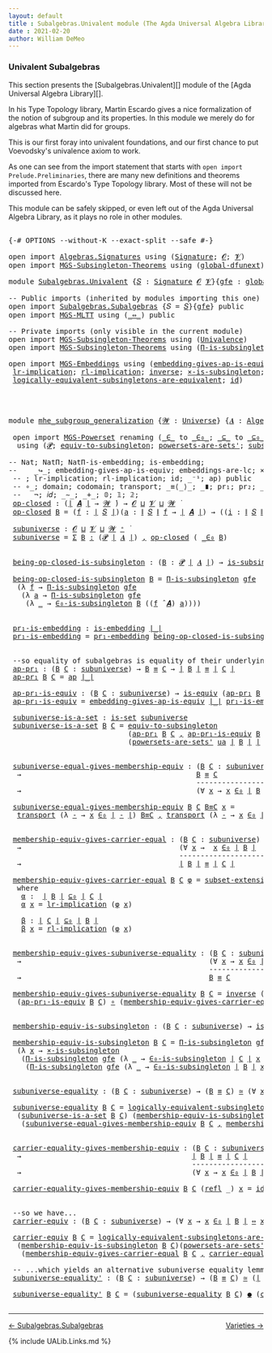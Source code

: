 ```yaml
---
layout: default
title : Subalgebras.Univalent module (The Agda Universal Algebra Library)
date : 2021-02-20
author: William DeMeo
---
```


### <a id="univalent-subalgebras">Univalent Subalgebras</a>

This section presents the [Subalgebras.Univalent][] module of the [Agda Universal Algebra Library][].

In his Type Topology library, Martin Escardo gives a nice formalization of the notion of subgroup and its properties.  In this module we merely do for algebras what Martin did for groups.


This is our first foray into univalent foundations, and our first chance to put Voevodsky's univalence axiom to work.

As one can see from the import statement that starts with `open import Prelude.Preliminaries`, there are many new definitions and theorems imported from Escardo's Type Topology library.  Most of these will not be discussed here.

This module can be safely skipped, or even left out of the Agda Universal Algebra Library, as it plays no role in other modules.


<pre class="Agda">

<a id="988" class="Symbol">{-#</a> <a id="992" class="Keyword">OPTIONS</a> <a id="1000" class="Pragma">--without-K</a> <a id="1012" class="Pragma">--exact-split</a> <a id="1026" class="Pragma">--safe</a> <a id="1033" class="Symbol">#-}</a>

<a id="1038" class="Keyword">open</a> <a id="1043" class="Keyword">import</a> <a id="1050" href="Algebras.Signatures.html" class="Module">Algebras.Signatures</a> <a id="1070" class="Keyword">using</a> <a id="1076" class="Symbol">(</a><a id="1077" href="Algebras.Signatures.html#1299" class="Function">Signature</a><a id="1086" class="Symbol">;</a> <a id="1088" href="Prelude.Preliminaries.html#5600" class="Generalizable">𝓞</a><a id="1089" class="Symbol">;</a> <a id="1091" href="Universes.html#262" class="Generalizable">𝓥</a><a id="1092" class="Symbol">)</a>
<a id="1094" class="Keyword">open</a> <a id="1099" class="Keyword">import</a> <a id="1106" href="MGS-Subsingleton-Theorems.html" class="Module">MGS-Subsingleton-Theorems</a> <a id="1132" class="Keyword">using</a> <a id="1138" class="Symbol">(</a><a id="1139" href="MGS-Subsingleton-Theorems.html#3468" class="Function">global-dfunext</a><a id="1153" class="Symbol">)</a>

<a id="1156" class="Keyword">module</a> <a id="1163" href="Subalgebras.Univalent.html" class="Module">Subalgebras.Univalent</a> <a id="1185" class="Symbol">{</a><a id="1186" href="Subalgebras.Univalent.html#1186" class="Bound">𝑆</a> <a id="1188" class="Symbol">:</a> <a id="1190" href="Algebras.Signatures.html#1299" class="Function">Signature</a> <a id="1200" href="Prelude.Preliminaries.html#5600" class="Generalizable">𝓞</a> <a id="1202" href="Universes.html#262" class="Generalizable">𝓥</a><a id="1203" class="Symbol">}{</a><a id="1205" href="Subalgebras.Univalent.html#1205" class="Bound">gfe</a> <a id="1209" class="Symbol">:</a> <a id="1211" href="MGS-Subsingleton-Theorems.html#3468" class="Function">global-dfunext</a><a id="1225" class="Symbol">}</a> <a id="1227" class="Keyword">where</a>

<a id="1234" class="Comment">-- Public imports (inherited by modules importing this one)</a>
<a id="1294" class="Keyword">open</a> <a id="1299" class="Keyword">import</a> <a id="1306" href="Subalgebras.Subalgebras.html" class="Module">Subalgebras.Subalgebras</a> <a id="1330" class="Symbol">{</a><a id="1331" class="Argument">𝑆</a> <a id="1333" class="Symbol">=</a> <a id="1335" href="Subalgebras.Univalent.html#1186" class="Bound">𝑆</a><a id="1336" class="Symbol">}{</a><a id="1338" href="Subalgebras.Univalent.html#1205" class="Bound">gfe</a><a id="1341" class="Symbol">}</a> <a id="1343" class="Keyword">public</a>
<a id="1350" class="Keyword">open</a> <a id="1355" class="Keyword">import</a> <a id="1362" href="MGS-MLTT.html" class="Module">MGS-MLTT</a> <a id="1371" class="Keyword">using</a> <a id="1377" class="Symbol">(</a><a id="1378" href="MGS-MLTT.html#7080" class="Function Operator">_⇔_</a><a id="1381" class="Symbol">)</a> <a id="1383" class="Keyword">public</a>

<a id="1391" class="Comment">-- Private imports (only visible in the current module)</a>
<a id="1447" class="Keyword">open</a> <a id="1452" class="Keyword">import</a> <a id="1459" href="MGS-Subsingleton-Theorems.html" class="Module">MGS-Subsingleton-Theorems</a> <a id="1485" class="Keyword">using</a> <a id="1491" class="Symbol">(</a><a id="1492" href="MGS-Subsingleton-Theorems.html#2964" class="Function">Univalence</a><a id="1502" class="Symbol">)</a>
<a id="1504" class="Keyword">open</a> <a id="1509" class="Keyword">import</a> <a id="1516" href="MGS-Subsingleton-Theorems.html" class="Module">MGS-Subsingleton-Theorems</a> <a id="1542" class="Keyword">using</a> <a id="1548" class="Symbol">(</a><a id="1549" href="MGS-Subsingleton-Theorems.html#393" class="Function">Π-is-subsingleton</a><a id="1566" class="Symbol">)</a>

<a id="1569" class="Keyword">open</a> <a id="1574" class="Keyword">import</a> <a id="1581" href="MGS-Embeddings.html" class="Module">MGS-Embeddings</a> <a id="1596" class="Keyword">using</a> <a id="1602" class="Symbol">(</a><a id="1603" href="MGS-Embeddings.html#3808" class="Function">embedding-gives-ap-is-equiv</a><a id="1630" class="Symbol">;</a> <a id="1632" href="MGS-Embeddings.html#1089" class="Function">pr₁-embedding</a><a id="1645" class="Symbol">;</a> 
 <a id="1649" href="MGS-MLTT.html#7133" class="Function">lr-implication</a><a id="1663" class="Symbol">;</a> <a id="1665" href="MGS-MLTT.html#7214" class="Function">rl-implication</a><a id="1679" class="Symbol">;</a> <a id="1681" href="MGS-Equivalences.html#979" class="Function">inverse</a><a id="1688" class="Symbol">;</a> <a id="1690" href="MGS-Solved-Exercises.html#6381" class="Function">×-is-subsingleton</a><a id="1707" class="Symbol">;</a> <a id="1709" href="MGS-Equivalences.html#5035" class="Function Operator">_≃_</a><a id="1712" class="Symbol">;</a> <a id="1714" href="MGS-Equivalences.html#6164" class="Function Operator">_●_</a><a id="1717" class="Symbol">;</a>
 <a id="1720" href="MGS-Solved-Exercises.html#5136" class="Function">logically-equivalent-subsingletons-are-equivalent</a><a id="1769" class="Symbol">;</a> <a id="1771" href="MGS-MLTT.html#3744" class="Function">id</a><a id="1773" class="Symbol">)</a>




<a id="1779" class="Keyword">module</a> <a id="mhe_subgroup_generalization"></a><a id="1786" href="Subalgebras.Univalent.html#1786" class="Module Operator">mhe_subgroup_generalization</a> <a id="1814" class="Symbol">{</a><a id="1815" href="Subalgebras.Univalent.html#1815" class="Bound">𝓦</a> <a id="1817" class="Symbol">:</a> <a id="1819" href="Universes.html#205" class="Function">Universe</a><a id="1827" class="Symbol">}</a> <a id="1829" class="Symbol">{</a><a id="1830" href="Subalgebras.Univalent.html#1830" class="Bound">𝑨</a> <a id="1832" class="Symbol">:</a> <a id="1834" href="Algebras.Algebras.html#694" class="Function">Algebra</a> <a id="1842" href="Subalgebras.Univalent.html#1815" class="Bound">𝓦</a> <a id="1844" href="Subalgebras.Univalent.html#1186" class="Bound">𝑆</a><a id="1845" class="Symbol">}</a> <a id="1847" class="Symbol">(</a><a id="1848" href="Subalgebras.Univalent.html#1848" class="Bound">ua</a> <a id="1851" class="Symbol">:</a> <a id="1853" href="MGS-Subsingleton-Theorems.html#2964" class="Function">Univalence</a><a id="1863" class="Symbol">)</a> <a id="1865" class="Keyword">where</a>

 <a id="1873" class="Keyword">open</a> <a id="1878" class="Keyword">import</a> <a id="1885" href="MGS-Powerset.html" class="Module">MGS-Powerset</a> <a id="1898" class="Keyword">renaming</a> <a id="1907" class="Symbol">(</a><a id="1908" href="MGS-Powerset.html#4924" class="Function Operator">_∈_</a> <a id="1912" class="Symbol">to</a> <a id="_∈_"></a><a id="1915" href="Subalgebras.Univalent.html#1915" class="Function Operator">_∈₀_</a><a id="1919" class="Symbol">;</a> <a id="1921" href="MGS-Powerset.html#4976" class="Function Operator">_⊆_</a> <a id="1925" class="Symbol">to</a> <a id="_⊆_"></a><a id="1928" href="Subalgebras.Univalent.html#1928" class="Function Operator">_⊆₀_</a><a id="1932" class="Symbol">;</a> <a id="1934" href="MGS-Powerset.html#5040" class="Function">∈-is-subsingleton</a> <a id="1952" class="Symbol">to</a> <a id="∈-is-subsingleton"></a><a id="1955" href="Subalgebras.Univalent.html#1955" class="Function">∈₀-is-subsingleton</a><a id="1973" class="Symbol">)</a>
  <a id="1977" class="Keyword">using</a> <a id="1983" class="Symbol">(</a><a id="1984" href="MGS-Powerset.html#4551" class="Function">𝓟</a><a id="1985" class="Symbol">;</a> <a id="1987" href="MGS-Solved-Exercises.html#1652" class="Function">equiv-to-subsingleton</a><a id="2008" class="Symbol">;</a> <a id="2010" href="MGS-Powerset.html#4586" class="Function">powersets-are-sets&#39;</a><a id="2029" class="Symbol">;</a> <a id="2031" href="MGS-Powerset.html#6079" class="Function">subset-extensionality&#39;</a><a id="2053" class="Symbol">;</a> <a id="2055" href="MGS-Powerset.html#382" class="Function">propext</a><a id="2062" class="Symbol">;</a> <a id="2064" href="MGS-Powerset.html#2957" class="Function Operator">_holds</a><a id="2070" class="Symbol">;</a> <a id="2072" href="MGS-Powerset.html#2893" class="Function">Ω</a><a id="2073" class="Symbol">)</a>

<a id="2076" class="Comment">-- Nat; NatΠ; NatΠ-is-embedding; is-embedding; </a>
<a id="2124" class="Comment">--    _↪_; embedding-gives-ap-is-equiv; embeddings-are-lc; ×-is-subsingleton; id-is-embedding) public</a>
 <a id="2227" class="Comment">-- ; lr-implication; rl-implication; id; _⁻¹; ap) public</a>
 <a id="2285" class="Comment">-- ∘_; domain; codomain; transport; _≡⟨_⟩_; _∎; pr₁; pr₂; _×_; -Σ; Π;</a>
 <a id="2356" class="Comment">--   ¬; 𝑖𝑑; _∼_; _+_; 𝟘; 𝟙; 𝟚; </a>
 <a id="mhe_subgroup_generalization.op-closed"></a><a id="2389" href="Subalgebras.Univalent.html#2389" class="Function">op-closed</a> <a id="2399" class="Symbol">:</a> <a id="2401" class="Symbol">(</a><a id="2402" href="Prelude.Preliminaries.html#13569" class="Function Operator">∣</a> <a id="2404" href="Subalgebras.Univalent.html#1830" class="Bound">𝑨</a> <a id="2406" href="Prelude.Preliminaries.html#13569" class="Function Operator">∣</a> <a id="2408" class="Symbol">→</a> <a id="2410" href="Subalgebras.Univalent.html#1815" class="Bound">𝓦</a> <a id="2412" href="Universes.html#403" class="Function Operator">̇</a><a id="2413" class="Symbol">)</a> <a id="2415" class="Symbol">→</a> <a id="2417" href="Subalgebras.Univalent.html#1200" class="Bound">𝓞</a> <a id="2419" href="Agda.Primitive.html#636" class="Function Operator">⊔</a> <a id="2421" href="Subalgebras.Univalent.html#1202" class="Bound">𝓥</a> <a id="2423" href="Agda.Primitive.html#636" class="Function Operator">⊔</a> <a id="2425" href="Subalgebras.Univalent.html#1815" class="Bound">𝓦</a> <a id="2427" href="Universes.html#403" class="Function Operator">̇</a>
 <a id="2430" href="Subalgebras.Univalent.html#2389" class="Function">op-closed</a> <a id="2440" href="Subalgebras.Univalent.html#2440" class="Bound">B</a> <a id="2442" class="Symbol">=</a> <a id="2444" class="Symbol">(</a><a id="2445" href="Subalgebras.Univalent.html#2445" class="Bound">f</a> <a id="2447" class="Symbol">:</a> <a id="2449" href="Prelude.Preliminaries.html#13569" class="Function Operator">∣</a> <a id="2451" href="Subalgebras.Univalent.html#1186" class="Bound">𝑆</a> <a id="2453" href="Prelude.Preliminaries.html#13569" class="Function Operator">∣</a><a id="2454" class="Symbol">)(</a><a id="2456" href="Subalgebras.Univalent.html#2456" class="Bound">a</a> <a id="2458" class="Symbol">:</a> <a id="2460" href="Prelude.Preliminaries.html#13647" class="Function Operator">∥</a> <a id="2462" href="Subalgebras.Univalent.html#1186" class="Bound">𝑆</a> <a id="2464" href="Prelude.Preliminaries.html#13647" class="Function Operator">∥</a> <a id="2466" href="Subalgebras.Univalent.html#2445" class="Bound">f</a> <a id="2468" class="Symbol">→</a> <a id="2470" href="Prelude.Preliminaries.html#13569" class="Function Operator">∣</a> <a id="2472" href="Subalgebras.Univalent.html#1830" class="Bound">𝑨</a> <a id="2474" href="Prelude.Preliminaries.html#13569" class="Function Operator">∣</a><a id="2475" class="Symbol">)</a> <a id="2477" class="Symbol">→</a> <a id="2479" class="Symbol">((</a><a id="2481" href="Subalgebras.Univalent.html#2481" class="Bound">i</a> <a id="2483" class="Symbol">:</a> <a id="2485" href="Prelude.Preliminaries.html#13647" class="Function Operator">∥</a> <a id="2487" href="Subalgebras.Univalent.html#1186" class="Bound">𝑆</a> <a id="2489" href="Prelude.Preliminaries.html#13647" class="Function Operator">∥</a> <a id="2491" href="Subalgebras.Univalent.html#2445" class="Bound">f</a><a id="2492" class="Symbol">)</a> <a id="2494" class="Symbol">→</a> <a id="2496" href="Subalgebras.Univalent.html#2440" class="Bound">B</a> <a id="2498" class="Symbol">(</a><a id="2499" href="Subalgebras.Univalent.html#2456" class="Bound">a</a> <a id="2501" href="Subalgebras.Univalent.html#2481" class="Bound">i</a><a id="2502" class="Symbol">))</a> <a id="2505" class="Symbol">→</a> <a id="2507" href="Subalgebras.Univalent.html#2440" class="Bound">B</a> <a id="2509" class="Symbol">((</a><a id="2511" href="Subalgebras.Univalent.html#2445" class="Bound">f</a> <a id="2513" href="Algebras.Algebras.html#2997" class="Function Operator">̂</a> <a id="2515" href="Subalgebras.Univalent.html#1830" class="Bound">𝑨</a><a id="2516" class="Symbol">)</a> <a id="2518" href="Subalgebras.Univalent.html#2456" class="Bound">a</a><a id="2519" class="Symbol">)</a>

 <a id="mhe_subgroup_generalization.subuniverse"></a><a id="2523" href="Subalgebras.Univalent.html#2523" class="Function">subuniverse</a> <a id="2535" class="Symbol">:</a> <a id="2537" href="Subalgebras.Univalent.html#1200" class="Bound">𝓞</a> <a id="2539" href="Agda.Primitive.html#636" class="Function Operator">⊔</a> <a id="2541" href="Subalgebras.Univalent.html#1202" class="Bound">𝓥</a> <a id="2543" href="Agda.Primitive.html#636" class="Function Operator">⊔</a> <a id="2545" href="Subalgebras.Univalent.html#1815" class="Bound">𝓦</a> <a id="2547" href="Universes.html#181" class="Function Operator">⁺</a> <a id="2549" href="Universes.html#403" class="Function Operator">̇</a>
 <a id="2552" href="Subalgebras.Univalent.html#2523" class="Function">subuniverse</a> <a id="2564" class="Symbol">=</a> <a id="2566" href="MGS-MLTT.html#3074" class="Function">Σ</a> <a id="2568" href="Subalgebras.Univalent.html#2568" class="Bound">B</a> <a id="2570" href="MGS-MLTT.html#3074" class="Function">꞉</a> <a id="2572" class="Symbol">(</a><a id="2573" href="MGS-Powerset.html#4551" class="Function">𝓟</a> <a id="2575" href="Prelude.Preliminaries.html#13569" class="Function Operator">∣</a> <a id="2577" href="Subalgebras.Univalent.html#1830" class="Bound">𝑨</a> <a id="2579" href="Prelude.Preliminaries.html#13569" class="Function Operator">∣</a><a id="2580" class="Symbol">)</a> <a id="2582" href="MGS-MLTT.html#3074" class="Function">,</a> <a id="2584" href="Subalgebras.Univalent.html#2389" class="Function">op-closed</a> <a id="2594" class="Symbol">(</a> <a id="2596" href="Subalgebras.Univalent.html#1915" class="Function Operator">_∈₀</a> <a id="2600" href="Subalgebras.Univalent.html#2568" class="Bound">B</a><a id="2601" class="Symbol">)</a>


 <a id="mhe_subgroup_generalization.being-op-closed-is-subsingleton"></a><a id="2606" href="Subalgebras.Univalent.html#2606" class="Function">being-op-closed-is-subsingleton</a> <a id="2638" class="Symbol">:</a> <a id="2640" class="Symbol">(</a><a id="2641" href="Subalgebras.Univalent.html#2641" class="Bound">B</a> <a id="2643" class="Symbol">:</a> <a id="2645" href="MGS-Powerset.html#4551" class="Function">𝓟</a> <a id="2647" href="Prelude.Preliminaries.html#13569" class="Function Operator">∣</a> <a id="2649" href="Subalgebras.Univalent.html#1830" class="Bound">𝑨</a> <a id="2651" href="Prelude.Preliminaries.html#13569" class="Function Operator">∣</a><a id="2652" class="Symbol">)</a> <a id="2654" class="Symbol">→</a> <a id="2656" href="MGS-Basic-UF.html#743" class="Function">is-subsingleton</a> <a id="2672" class="Symbol">(</a><a id="2673" href="Subalgebras.Univalent.html#2389" class="Function">op-closed</a> <a id="2683" class="Symbol">(</a> <a id="2685" href="Subalgebras.Univalent.html#1915" class="Function Operator">_∈₀</a> <a id="2689" href="Subalgebras.Univalent.html#2641" class="Bound">B</a> <a id="2691" class="Symbol">))</a>

 <a id="2696" href="Subalgebras.Univalent.html#2606" class="Function">being-op-closed-is-subsingleton</a> <a id="2728" href="Subalgebras.Univalent.html#2728" class="Bound">B</a> <a id="2730" class="Symbol">=</a> <a id="2732" href="MGS-Subsingleton-Theorems.html#393" class="Function">Π-is-subsingleton</a> <a id="2750" href="Subalgebras.Univalent.html#1205" class="Bound">gfe</a>
  <a id="2756" class="Symbol">(λ</a> <a id="2759" href="Subalgebras.Univalent.html#2759" class="Bound">f</a> <a id="2761" class="Symbol">→</a> <a id="2763" href="MGS-Subsingleton-Theorems.html#393" class="Function">Π-is-subsingleton</a> <a id="2781" href="Subalgebras.Univalent.html#1205" class="Bound">gfe</a>
   <a id="2788" class="Symbol">(λ</a> <a id="2791" href="Subalgebras.Univalent.html#2791" class="Bound">a</a> <a id="2793" class="Symbol">→</a> <a id="2795" href="MGS-Subsingleton-Theorems.html#393" class="Function">Π-is-subsingleton</a> <a id="2813" href="Subalgebras.Univalent.html#1205" class="Bound">gfe</a>
    <a id="2821" class="Symbol">(λ</a> <a id="2824" href="Subalgebras.Univalent.html#2824" class="Bound">_</a> <a id="2826" class="Symbol">→</a> <a id="2828" href="Subalgebras.Univalent.html#1955" class="Function">∈₀-is-subsingleton</a> <a id="2847" href="Subalgebras.Univalent.html#2728" class="Bound">B</a> <a id="2849" class="Symbol">((</a><a id="2851" href="Subalgebras.Univalent.html#2759" class="Bound">f</a> <a id="2853" href="Algebras.Algebras.html#2997" class="Function Operator">̂</a> <a id="2855" href="Subalgebras.Univalent.html#1830" class="Bound">𝑨</a><a id="2856" class="Symbol">)</a> <a id="2858" href="Subalgebras.Univalent.html#2791" class="Bound">a</a><a id="2859" class="Symbol">))))</a>


 <a id="mhe_subgroup_generalization.pr₁-is-embedding"></a><a id="2867" href="Subalgebras.Univalent.html#2867" class="Function">pr₁-is-embedding</a> <a id="2884" class="Symbol">:</a> <a id="2886" href="MGS-Embeddings.html#384" class="Function">is-embedding</a> <a id="2899" href="Prelude.Preliminaries.html#13569" class="Function Operator">∣_∣</a>
 <a id="2904" href="Subalgebras.Univalent.html#2867" class="Function">pr₁-is-embedding</a> <a id="2921" class="Symbol">=</a> <a id="2923" href="MGS-Embeddings.html#1089" class="Function">pr₁-embedding</a> <a id="2937" href="Subalgebras.Univalent.html#2606" class="Function">being-op-closed-is-subsingleton</a>


 <a id="2972" class="Comment">--so equality of subalgebras is equality of their underlying subsets in the powerset:</a>
 <a id="mhe_subgroup_generalization.ap-pr₁"></a><a id="3059" href="Subalgebras.Univalent.html#3059" class="Function">ap-pr₁</a> <a id="3066" class="Symbol">:</a> <a id="3068" class="Symbol">(</a><a id="3069" href="Subalgebras.Univalent.html#3069" class="Bound">B</a> <a id="3071" href="Subalgebras.Univalent.html#3071" class="Bound">C</a> <a id="3073" class="Symbol">:</a> <a id="3075" href="Subalgebras.Univalent.html#2523" class="Function">subuniverse</a><a id="3086" class="Symbol">)</a> <a id="3088" class="Symbol">→</a> <a id="3090" href="Subalgebras.Univalent.html#3069" class="Bound">B</a> <a id="3092" href="Prelude.Equality.html#1610" class="Datatype Operator">≡</a> <a id="3094" href="Subalgebras.Univalent.html#3071" class="Bound">C</a> <a id="3096" class="Symbol">→</a> <a id="3098" href="Prelude.Preliminaries.html#13569" class="Function Operator">∣</a> <a id="3100" href="Subalgebras.Univalent.html#3069" class="Bound">B</a> <a id="3102" href="Prelude.Preliminaries.html#13569" class="Function Operator">∣</a> <a id="3104" href="Prelude.Equality.html#1610" class="Datatype Operator">≡</a> <a id="3106" href="Prelude.Preliminaries.html#13569" class="Function Operator">∣</a> <a id="3108" href="Subalgebras.Univalent.html#3071" class="Bound">C</a> <a id="3110" href="Prelude.Preliminaries.html#13569" class="Function Operator">∣</a>
 <a id="3113" href="Subalgebras.Univalent.html#3059" class="Function">ap-pr₁</a> <a id="3120" href="Subalgebras.Univalent.html#3120" class="Bound">B</a> <a id="3122" href="Subalgebras.Univalent.html#3122" class="Bound">C</a> <a id="3124" class="Symbol">=</a> <a id="3126" href="MGS-MLTT.html#6613" class="Function">ap</a> <a id="3129" href="Prelude.Preliminaries.html#13569" class="Function Operator">∣_∣</a>

 <a id="mhe_subgroup_generalization.ap-pr₁-is-equiv"></a><a id="3135" href="Subalgebras.Univalent.html#3135" class="Function">ap-pr₁-is-equiv</a> <a id="3151" class="Symbol">:</a> <a id="3153" class="Symbol">(</a><a id="3154" href="Subalgebras.Univalent.html#3154" class="Bound">B</a> <a id="3156" href="Subalgebras.Univalent.html#3156" class="Bound">C</a> <a id="3158" class="Symbol">:</a> <a id="3160" href="Subalgebras.Univalent.html#2523" class="Function">subuniverse</a><a id="3171" class="Symbol">)</a> <a id="3173" class="Symbol">→</a> <a id="3175" href="MGS-Equivalences.html#868" class="Function">is-equiv</a> <a id="3184" class="Symbol">(</a><a id="3185" href="Subalgebras.Univalent.html#3059" class="Function">ap-pr₁</a> <a id="3192" href="Subalgebras.Univalent.html#3154" class="Bound">B</a> <a id="3194" href="Subalgebras.Univalent.html#3156" class="Bound">C</a><a id="3195" class="Symbol">)</a>
 <a id="3198" href="Subalgebras.Univalent.html#3135" class="Function">ap-pr₁-is-equiv</a> <a id="3214" class="Symbol">=</a> <a id="3216" href="MGS-Embeddings.html#3808" class="Function">embedding-gives-ap-is-equiv</a> <a id="3244" href="Prelude.Preliminaries.html#13569" class="Function Operator">∣_∣</a> <a id="3248" href="Subalgebras.Univalent.html#2867" class="Function">pr₁-is-embedding</a>

 <a id="mhe_subgroup_generalization.subuniverse-is-a-set"></a><a id="3267" href="Subalgebras.Univalent.html#3267" class="Function">subuniverse-is-a-set</a> <a id="3288" class="Symbol">:</a> <a id="3290" href="MGS-Basic-UF.html#1929" class="Function">is-set</a> <a id="3297" href="Subalgebras.Univalent.html#2523" class="Function">subuniverse</a>
 <a id="3310" href="Subalgebras.Univalent.html#3267" class="Function">subuniverse-is-a-set</a> <a id="3331" href="Subalgebras.Univalent.html#3331" class="Bound">B</a> <a id="3333" href="Subalgebras.Univalent.html#3333" class="Bound">C</a> <a id="3335" class="Symbol">=</a> <a id="3337" href="MGS-Solved-Exercises.html#1652" class="Function">equiv-to-subsingleton</a>
                            <a id="3387" class="Symbol">(</a><a id="3388" href="Subalgebras.Univalent.html#3059" class="Function">ap-pr₁</a> <a id="3395" href="Subalgebras.Univalent.html#3331" class="Bound">B</a> <a id="3397" href="Subalgebras.Univalent.html#3333" class="Bound">C</a> <a id="3399" href="MGS-MLTT.html#2929" class="InductiveConstructor Operator">,</a> <a id="3401" href="Subalgebras.Univalent.html#3135" class="Function">ap-pr₁-is-equiv</a> <a id="3417" href="Subalgebras.Univalent.html#3331" class="Bound">B</a> <a id="3419" href="Subalgebras.Univalent.html#3333" class="Bound">C</a><a id="3420" class="Symbol">)</a>
                            <a id="3450" class="Symbol">(</a><a id="3451" href="MGS-Powerset.html#4586" class="Function">powersets-are-sets&#39;</a> <a id="3471" href="Subalgebras.Univalent.html#1848" class="Bound">ua</a> <a id="3474" href="Prelude.Preliminaries.html#13569" class="Function Operator">∣</a> <a id="3476" href="Subalgebras.Univalent.html#3331" class="Bound">B</a> <a id="3478" href="Prelude.Preliminaries.html#13569" class="Function Operator">∣</a> <a id="3480" href="Prelude.Preliminaries.html#13569" class="Function Operator">∣</a> <a id="3482" href="Subalgebras.Univalent.html#3333" class="Bound">C</a> <a id="3484" href="Prelude.Preliminaries.html#13569" class="Function Operator">∣</a><a id="3485" class="Symbol">)</a>


 <a id="mhe_subgroup_generalization.subuniverse-equal-gives-membership-equiv"></a><a id="3490" href="Subalgebras.Univalent.html#3490" class="Function">subuniverse-equal-gives-membership-equiv</a> <a id="3531" class="Symbol">:</a> <a id="3533" class="Symbol">(</a><a id="3534" href="Subalgebras.Univalent.html#3534" class="Bound">B</a> <a id="3536" href="Subalgebras.Univalent.html#3536" class="Bound">C</a> <a id="3538" class="Symbol">:</a> <a id="3540" href="Subalgebras.Univalent.html#2523" class="Function">subuniverse</a><a id="3551" class="Symbol">)</a>
  <a id="3555" class="Symbol">→</a>                                         <a id="3597" href="Subalgebras.Univalent.html#3534" class="Bound">B</a> <a id="3599" href="Prelude.Equality.html#1610" class="Datatype Operator">≡</a> <a id="3601" href="Subalgebras.Univalent.html#3536" class="Bound">C</a>
                                            <a id="3647" class="Comment">---------------------</a>
  <a id="3671" class="Symbol">→</a>                                         <a id="3713" class="Symbol">(∀</a> <a id="3716" href="Subalgebras.Univalent.html#3716" class="Bound">x</a> <a id="3718" class="Symbol">→</a> <a id="3720" href="Subalgebras.Univalent.html#3716" class="Bound">x</a> <a id="3722" href="Subalgebras.Univalent.html#1915" class="Function Operator">∈₀</a> <a id="3725" href="Prelude.Preliminaries.html#13569" class="Function Operator">∣</a> <a id="3727" href="Subalgebras.Univalent.html#3534" class="Bound">B</a> <a id="3729" href="Prelude.Preliminaries.html#13569" class="Function Operator">∣</a> <a id="3731" href="MGS-MLTT.html#7080" class="Function Operator">⇔</a> <a id="3733" href="Subalgebras.Univalent.html#3716" class="Bound">x</a> <a id="3735" href="Subalgebras.Univalent.html#1915" class="Function Operator">∈₀</a> <a id="3738" href="Prelude.Preliminaries.html#13569" class="Function Operator">∣</a> <a id="3740" href="Subalgebras.Univalent.html#3536" class="Bound">C</a> <a id="3742" href="Prelude.Preliminaries.html#13569" class="Function Operator">∣</a><a id="3743" class="Symbol">)</a>

 <a id="3747" href="Subalgebras.Univalent.html#3490" class="Function">subuniverse-equal-gives-membership-equiv</a> <a id="3788" href="Subalgebras.Univalent.html#3788" class="Bound">B</a> <a id="3790" href="Subalgebras.Univalent.html#3790" class="Bound">C</a> <a id="3792" href="Subalgebras.Univalent.html#3792" class="Bound">B≡C</a> <a id="3796" href="Subalgebras.Univalent.html#3796" class="Bound">x</a> <a id="3798" class="Symbol">=</a>
  <a id="3802" href="MGS-MLTT.html#4946" class="Function">transport</a> <a id="3812" class="Symbol">(λ</a> <a id="3815" href="Subalgebras.Univalent.html#3815" class="Bound">-</a> <a id="3817" class="Symbol">→</a> <a id="3819" href="Subalgebras.Univalent.html#3796" class="Bound">x</a> <a id="3821" href="Subalgebras.Univalent.html#1915" class="Function Operator">∈₀</a> <a id="3824" href="Prelude.Preliminaries.html#13569" class="Function Operator">∣</a> <a id="3826" href="Subalgebras.Univalent.html#3815" class="Bound">-</a> <a id="3828" href="Prelude.Preliminaries.html#13569" class="Function Operator">∣</a><a id="3829" class="Symbol">)</a> <a id="3831" href="Subalgebras.Univalent.html#3792" class="Bound">B≡C</a> <a id="3835" href="MGS-MLTT.html#2929" class="InductiveConstructor Operator">,</a> <a id="3837" href="MGS-MLTT.html#4946" class="Function">transport</a> <a id="3847" class="Symbol">(λ</a> <a id="3850" href="Subalgebras.Univalent.html#3850" class="Bound">-</a> <a id="3852" class="Symbol">→</a> <a id="3854" href="Subalgebras.Univalent.html#3796" class="Bound">x</a> <a id="3856" href="Subalgebras.Univalent.html#1915" class="Function Operator">∈₀</a> <a id="3859" href="Prelude.Preliminaries.html#13569" class="Function Operator">∣</a> <a id="3861" href="Subalgebras.Univalent.html#3850" class="Bound">-</a> <a id="3863" href="Prelude.Preliminaries.html#13569" class="Function Operator">∣</a> <a id="3865" class="Symbol">)</a> <a id="3867" class="Symbol">(</a> <a id="3869" href="Subalgebras.Univalent.html#3792" class="Bound">B≡C</a> <a id="3873" href="MGS-MLTT.html#6125" class="Function Operator">⁻¹</a> <a id="3876" class="Symbol">)</a>


 <a id="mhe_subgroup_generalization.membership-equiv-gives-carrier-equal"></a><a id="3881" href="Subalgebras.Univalent.html#3881" class="Function">membership-equiv-gives-carrier-equal</a> <a id="3918" class="Symbol">:</a> <a id="3920" class="Symbol">(</a><a id="3921" href="Subalgebras.Univalent.html#3921" class="Bound">B</a> <a id="3923" href="Subalgebras.Univalent.html#3923" class="Bound">C</a> <a id="3925" class="Symbol">:</a> <a id="3927" href="Subalgebras.Univalent.html#2523" class="Function">subuniverse</a><a id="3938" class="Symbol">)</a>
  <a id="3942" class="Symbol">→</a>                                     <a id="3980" class="Symbol">(∀</a> <a id="3983" href="Subalgebras.Univalent.html#3983" class="Bound">x</a> <a id="3985" class="Symbol">→</a>  <a id="3988" href="Subalgebras.Univalent.html#3983" class="Bound">x</a> <a id="3990" href="Subalgebras.Univalent.html#1915" class="Function Operator">∈₀</a> <a id="3993" href="Prelude.Preliminaries.html#13569" class="Function Operator">∣</a> <a id="3995" href="Subalgebras.Univalent.html#3921" class="Bound">B</a> <a id="3997" href="Prelude.Preliminaries.html#13569" class="Function Operator">∣</a>  <a id="4000" href="MGS-MLTT.html#7080" class="Function Operator">⇔</a>  <a id="4003" href="Subalgebras.Univalent.html#3983" class="Bound">x</a> <a id="4005" href="Subalgebras.Univalent.html#1915" class="Function Operator">∈₀</a> <a id="4008" href="Prelude.Preliminaries.html#13569" class="Function Operator">∣</a> <a id="4010" href="Subalgebras.Univalent.html#3923" class="Bound">C</a> <a id="4012" href="Prelude.Preliminaries.html#13569" class="Function Operator">∣</a><a id="4013" class="Symbol">)</a>
                                        <a id="4055" class="Comment">--------------------------------</a>
  <a id="4090" class="Symbol">→</a>                                     <a id="4128" href="Prelude.Preliminaries.html#13569" class="Function Operator">∣</a> <a id="4130" href="Subalgebras.Univalent.html#3921" class="Bound">B</a> <a id="4132" href="Prelude.Preliminaries.html#13569" class="Function Operator">∣</a> <a id="4134" href="Prelude.Equality.html#1610" class="Datatype Operator">≡</a> <a id="4136" href="Prelude.Preliminaries.html#13569" class="Function Operator">∣</a> <a id="4138" href="Subalgebras.Univalent.html#3923" class="Bound">C</a> <a id="4140" href="Prelude.Preliminaries.html#13569" class="Function Operator">∣</a>

 <a id="4144" href="Subalgebras.Univalent.html#3881" class="Function">membership-equiv-gives-carrier-equal</a> <a id="4181" href="Subalgebras.Univalent.html#4181" class="Bound">B</a> <a id="4183" href="Subalgebras.Univalent.html#4183" class="Bound">C</a> <a id="4185" href="Subalgebras.Univalent.html#4185" class="Bound">φ</a> <a id="4187" class="Symbol">=</a> <a id="4189" href="MGS-Powerset.html#6079" class="Function">subset-extensionality&#39;</a> <a id="4212" href="Subalgebras.Univalent.html#1848" class="Bound">ua</a> <a id="4215" href="Subalgebras.Univalent.html#4230" class="Function">α</a> <a id="4217" href="Subalgebras.Univalent.html#4284" class="Function">β</a>
  <a id="4221" class="Keyword">where</a>
   <a id="4230" href="Subalgebras.Univalent.html#4230" class="Function">α</a> <a id="4232" class="Symbol">:</a>  <a id="4235" href="Prelude.Preliminaries.html#13569" class="Function Operator">∣</a> <a id="4237" href="Subalgebras.Univalent.html#4181" class="Bound">B</a> <a id="4239" href="Prelude.Preliminaries.html#13569" class="Function Operator">∣</a> <a id="4241" href="Subalgebras.Univalent.html#1928" class="Function Operator">⊆₀</a> <a id="4244" href="Prelude.Preliminaries.html#13569" class="Function Operator">∣</a> <a id="4246" href="Subalgebras.Univalent.html#4183" class="Bound">C</a> <a id="4248" href="Prelude.Preliminaries.html#13569" class="Function Operator">∣</a>
   <a id="4253" href="Subalgebras.Univalent.html#4230" class="Function">α</a> <a id="4255" href="Subalgebras.Univalent.html#4255" class="Bound">x</a> <a id="4257" class="Symbol">=</a> <a id="4259" href="MGS-MLTT.html#7133" class="Function">lr-implication</a> <a id="4274" class="Symbol">(</a><a id="4275" href="Subalgebras.Univalent.html#4185" class="Bound">φ</a> <a id="4277" href="Subalgebras.Univalent.html#4255" class="Bound">x</a><a id="4278" class="Symbol">)</a>

   <a id="4284" href="Subalgebras.Univalent.html#4284" class="Function">β</a> <a id="4286" class="Symbol">:</a> <a id="4288" href="Prelude.Preliminaries.html#13569" class="Function Operator">∣</a> <a id="4290" href="Subalgebras.Univalent.html#4183" class="Bound">C</a> <a id="4292" href="Prelude.Preliminaries.html#13569" class="Function Operator">∣</a> <a id="4294" href="Subalgebras.Univalent.html#1928" class="Function Operator">⊆₀</a> <a id="4297" href="Prelude.Preliminaries.html#13569" class="Function Operator">∣</a> <a id="4299" href="Subalgebras.Univalent.html#4181" class="Bound">B</a> <a id="4301" href="Prelude.Preliminaries.html#13569" class="Function Operator">∣</a>
   <a id="4306" href="Subalgebras.Univalent.html#4284" class="Function">β</a> <a id="4308" href="Subalgebras.Univalent.html#4308" class="Bound">x</a> <a id="4310" class="Symbol">=</a> <a id="4312" href="MGS-MLTT.html#7214" class="Function">rl-implication</a> <a id="4327" class="Symbol">(</a><a id="4328" href="Subalgebras.Univalent.html#4185" class="Bound">φ</a> <a id="4330" href="Subalgebras.Univalent.html#4308" class="Bound">x</a><a id="4331" class="Symbol">)</a>


 <a id="mhe_subgroup_generalization.membership-equiv-gives-subuniverse-equality"></a><a id="4336" href="Subalgebras.Univalent.html#4336" class="Function">membership-equiv-gives-subuniverse-equality</a> <a id="4380" class="Symbol">:</a> <a id="4382" class="Symbol">(</a><a id="4383" href="Subalgebras.Univalent.html#4383" class="Bound">B</a> <a id="4385" href="Subalgebras.Univalent.html#4385" class="Bound">C</a> <a id="4387" class="Symbol">:</a> <a id="4389" href="Subalgebras.Univalent.html#2523" class="Function">subuniverse</a><a id="4400" class="Symbol">)</a>
  <a id="4404" class="Symbol">→</a>                                            <a id="4449" class="Symbol">(∀</a> <a id="4452" href="Subalgebras.Univalent.html#4452" class="Bound">x</a> <a id="4454" class="Symbol">→</a> <a id="4456" href="Subalgebras.Univalent.html#4452" class="Bound">x</a> <a id="4458" href="Subalgebras.Univalent.html#1915" class="Function Operator">∈₀</a> <a id="4461" href="Prelude.Preliminaries.html#13569" class="Function Operator">∣</a> <a id="4463" href="Subalgebras.Univalent.html#4383" class="Bound">B</a> <a id="4465" href="Prelude.Preliminaries.html#13569" class="Function Operator">∣</a> <a id="4467" href="MGS-MLTT.html#7080" class="Function Operator">⇔</a> <a id="4469" href="Subalgebras.Univalent.html#4452" class="Bound">x</a> <a id="4471" href="Subalgebras.Univalent.html#1915" class="Function Operator">∈₀</a> <a id="4474" href="Prelude.Preliminaries.html#13569" class="Function Operator">∣</a> <a id="4476" href="Subalgebras.Univalent.html#4385" class="Bound">C</a> <a id="4478" href="Prelude.Preliminaries.html#13569" class="Function Operator">∣</a><a id="4479" class="Symbol">)</a>
                                               <a id="4528" class="Comment">-----------------------------</a>
  <a id="4560" class="Symbol">→</a>                                            <a id="4605" href="Subalgebras.Univalent.html#4383" class="Bound">B</a> <a id="4607" href="Prelude.Equality.html#1610" class="Datatype Operator">≡</a> <a id="4609" href="Subalgebras.Univalent.html#4385" class="Bound">C</a>

 <a id="4613" href="Subalgebras.Univalent.html#4336" class="Function">membership-equiv-gives-subuniverse-equality</a> <a id="4657" href="Subalgebras.Univalent.html#4657" class="Bound">B</a> <a id="4659" href="Subalgebras.Univalent.html#4659" class="Bound">C</a> <a id="4661" class="Symbol">=</a> <a id="4663" href="MGS-Equivalences.html#979" class="Function">inverse</a> <a id="4671" class="Symbol">(</a><a id="4672" href="Subalgebras.Univalent.html#3059" class="Function">ap-pr₁</a> <a id="4679" href="Subalgebras.Univalent.html#4657" class="Bound">B</a> <a id="4681" href="Subalgebras.Univalent.html#4659" class="Bound">C</a><a id="4682" class="Symbol">)</a>
  <a id="4686" class="Symbol">(</a><a id="4687" href="Subalgebras.Univalent.html#3135" class="Function">ap-pr₁-is-equiv</a> <a id="4703" href="Subalgebras.Univalent.html#4657" class="Bound">B</a> <a id="4705" href="Subalgebras.Univalent.html#4659" class="Bound">C</a><a id="4706" class="Symbol">)</a> <a id="4708" href="MGS-MLTT.html#3813" class="Function Operator">∘</a> <a id="4710" class="Symbol">(</a><a id="4711" href="Subalgebras.Univalent.html#3881" class="Function">membership-equiv-gives-carrier-equal</a> <a id="4748" href="Subalgebras.Univalent.html#4657" class="Bound">B</a> <a id="4750" href="Subalgebras.Univalent.html#4659" class="Bound">C</a><a id="4751" class="Symbol">)</a>


 <a id="mhe_subgroup_generalization.membership-equiv-is-subsingleton"></a><a id="4756" href="Subalgebras.Univalent.html#4756" class="Function">membership-equiv-is-subsingleton</a> <a id="4789" class="Symbol">:</a> <a id="4791" class="Symbol">(</a><a id="4792" href="Subalgebras.Univalent.html#4792" class="Bound">B</a> <a id="4794" href="Subalgebras.Univalent.html#4794" class="Bound">C</a> <a id="4796" class="Symbol">:</a> <a id="4798" href="Subalgebras.Univalent.html#2523" class="Function">subuniverse</a><a id="4809" class="Symbol">)</a> <a id="4811" class="Symbol">→</a> <a id="4813" href="MGS-Basic-UF.html#743" class="Function">is-subsingleton</a> <a id="4829" class="Symbol">(∀</a> <a id="4832" href="Subalgebras.Univalent.html#4832" class="Bound">x</a> <a id="4834" class="Symbol">→</a> <a id="4836" href="Subalgebras.Univalent.html#4832" class="Bound">x</a> <a id="4838" href="Subalgebras.Univalent.html#1915" class="Function Operator">∈₀</a> <a id="4841" href="Prelude.Preliminaries.html#13569" class="Function Operator">∣</a> <a id="4843" href="Subalgebras.Univalent.html#4792" class="Bound">B</a> <a id="4845" href="Prelude.Preliminaries.html#13569" class="Function Operator">∣</a> <a id="4847" href="MGS-MLTT.html#7080" class="Function Operator">⇔</a> <a id="4849" href="Subalgebras.Univalent.html#4832" class="Bound">x</a> <a id="4851" href="Subalgebras.Univalent.html#1915" class="Function Operator">∈₀</a> <a id="4854" href="Prelude.Preliminaries.html#13569" class="Function Operator">∣</a> <a id="4856" href="Subalgebras.Univalent.html#4794" class="Bound">C</a> <a id="4858" href="Prelude.Preliminaries.html#13569" class="Function Operator">∣</a><a id="4859" class="Symbol">)</a>

 <a id="4863" href="Subalgebras.Univalent.html#4756" class="Function">membership-equiv-is-subsingleton</a> <a id="4896" href="Subalgebras.Univalent.html#4896" class="Bound">B</a> <a id="4898" href="Subalgebras.Univalent.html#4898" class="Bound">C</a> <a id="4900" class="Symbol">=</a> <a id="4902" href="MGS-Subsingleton-Theorems.html#393" class="Function">Π-is-subsingleton</a> <a id="4920" href="Subalgebras.Univalent.html#1205" class="Bound">gfe</a>
  <a id="4926" class="Symbol">(λ</a> <a id="4929" href="Subalgebras.Univalent.html#4929" class="Bound">x</a> <a id="4931" class="Symbol">→</a> <a id="4933" href="MGS-Solved-Exercises.html#6381" class="Function">×-is-subsingleton</a>
   <a id="4954" class="Symbol">(</a><a id="4955" href="MGS-Subsingleton-Theorems.html#393" class="Function">Π-is-subsingleton</a> <a id="4973" href="Subalgebras.Univalent.html#1205" class="Bound">gfe</a> <a id="4977" class="Symbol">(λ</a> <a id="4980" href="Subalgebras.Univalent.html#4980" class="Bound">_</a> <a id="4982" class="Symbol">→</a> <a id="4984" href="Subalgebras.Univalent.html#1955" class="Function">∈₀-is-subsingleton</a> <a id="5003" href="Prelude.Preliminaries.html#13569" class="Function Operator">∣</a> <a id="5005" href="Subalgebras.Univalent.html#4898" class="Bound">C</a> <a id="5007" href="Prelude.Preliminaries.html#13569" class="Function Operator">∣</a> <a id="5009" href="Subalgebras.Univalent.html#4929" class="Bound">x</a> <a id="5011" class="Symbol">))</a>
    <a id="5018" class="Symbol">(</a><a id="5019" href="MGS-Subsingleton-Theorems.html#393" class="Function">Π-is-subsingleton</a> <a id="5037" href="Subalgebras.Univalent.html#1205" class="Bound">gfe</a> <a id="5041" class="Symbol">(λ</a> <a id="5044" href="Subalgebras.Univalent.html#5044" class="Bound">_</a> <a id="5046" class="Symbol">→</a> <a id="5048" href="Subalgebras.Univalent.html#1955" class="Function">∈₀-is-subsingleton</a> <a id="5067" href="Prelude.Preliminaries.html#13569" class="Function Operator">∣</a> <a id="5069" href="Subalgebras.Univalent.html#4896" class="Bound">B</a> <a id="5071" href="Prelude.Preliminaries.html#13569" class="Function Operator">∣</a> <a id="5073" href="Subalgebras.Univalent.html#4929" class="Bound">x</a> <a id="5075" class="Symbol">)))</a>


 <a id="mhe_subgroup_generalization.subuniverse-equality"></a><a id="5082" href="Subalgebras.Univalent.html#5082" class="Function">subuniverse-equality</a> <a id="5103" class="Symbol">:</a> <a id="5105" class="Symbol">(</a><a id="5106" href="Subalgebras.Univalent.html#5106" class="Bound">B</a> <a id="5108" href="Subalgebras.Univalent.html#5108" class="Bound">C</a> <a id="5110" class="Symbol">:</a> <a id="5112" href="Subalgebras.Univalent.html#2523" class="Function">subuniverse</a><a id="5123" class="Symbol">)</a> <a id="5125" class="Symbol">→</a> <a id="5127" class="Symbol">(</a><a id="5128" href="Subalgebras.Univalent.html#5106" class="Bound">B</a> <a id="5130" href="Prelude.Equality.html#1610" class="Datatype Operator">≡</a> <a id="5132" href="Subalgebras.Univalent.html#5108" class="Bound">C</a><a id="5133" class="Symbol">)</a> <a id="5135" href="MGS-Equivalences.html#5035" class="Function Operator">≃</a> <a id="5137" class="Symbol">(∀</a> <a id="5140" href="Subalgebras.Univalent.html#5140" class="Bound">x</a> <a id="5142" class="Symbol">→</a> <a id="5144" class="Symbol">(</a><a id="5145" href="Subalgebras.Univalent.html#5140" class="Bound">x</a> <a id="5147" href="Subalgebras.Univalent.html#1915" class="Function Operator">∈₀</a> <a id="5150" href="Prelude.Preliminaries.html#13569" class="Function Operator">∣</a> <a id="5152" href="Subalgebras.Univalent.html#5106" class="Bound">B</a> <a id="5154" href="Prelude.Preliminaries.html#13569" class="Function Operator">∣</a><a id="5155" class="Symbol">)</a> <a id="5157" href="MGS-MLTT.html#7080" class="Function Operator">⇔</a> <a id="5159" class="Symbol">(</a><a id="5160" href="Subalgebras.Univalent.html#5140" class="Bound">x</a> <a id="5162" href="Subalgebras.Univalent.html#1915" class="Function Operator">∈₀</a> <a id="5165" href="Prelude.Preliminaries.html#13569" class="Function Operator">∣</a> <a id="5167" href="Subalgebras.Univalent.html#5108" class="Bound">C</a> <a id="5169" href="Prelude.Preliminaries.html#13569" class="Function Operator">∣</a><a id="5170" class="Symbol">))</a>

 <a id="5175" href="Subalgebras.Univalent.html#5082" class="Function">subuniverse-equality</a> <a id="5196" href="Subalgebras.Univalent.html#5196" class="Bound">B</a> <a id="5198" href="Subalgebras.Univalent.html#5198" class="Bound">C</a> <a id="5200" class="Symbol">=</a> <a id="5202" href="MGS-Solved-Exercises.html#5136" class="Function">logically-equivalent-subsingletons-are-equivalent</a> <a id="5252" class="Symbol">_</a> <a id="5254" class="Symbol">_</a>
  <a id="5258" class="Symbol">(</a><a id="5259" href="Subalgebras.Univalent.html#3267" class="Function">subuniverse-is-a-set</a> <a id="5280" href="Subalgebras.Univalent.html#5196" class="Bound">B</a> <a id="5282" href="Subalgebras.Univalent.html#5198" class="Bound">C</a><a id="5283" class="Symbol">)</a> <a id="5285" class="Symbol">(</a><a id="5286" href="Subalgebras.Univalent.html#4756" class="Function">membership-equiv-is-subsingleton</a> <a id="5319" href="Subalgebras.Univalent.html#5196" class="Bound">B</a> <a id="5321" href="Subalgebras.Univalent.html#5198" class="Bound">C</a><a id="5322" class="Symbol">)</a>
   <a id="5327" class="Symbol">(</a><a id="5328" href="Subalgebras.Univalent.html#3490" class="Function">subuniverse-equal-gives-membership-equiv</a> <a id="5369" href="Subalgebras.Univalent.html#5196" class="Bound">B</a> <a id="5371" href="Subalgebras.Univalent.html#5198" class="Bound">C</a> <a id="5373" href="MGS-MLTT.html#2929" class="InductiveConstructor Operator">,</a> <a id="5375" href="Subalgebras.Univalent.html#4336" class="Function">membership-equiv-gives-subuniverse-equality</a> <a id="5419" href="Subalgebras.Univalent.html#5196" class="Bound">B</a> <a id="5421" href="Subalgebras.Univalent.html#5198" class="Bound">C</a><a id="5422" class="Symbol">)</a>


 <a id="mhe_subgroup_generalization.carrier-equality-gives-membership-equiv"></a><a id="5427" href="Subalgebras.Univalent.html#5427" class="Function">carrier-equality-gives-membership-equiv</a> <a id="5467" class="Symbol">:</a> <a id="5469" class="Symbol">(</a><a id="5470" href="Subalgebras.Univalent.html#5470" class="Bound">B</a> <a id="5472" href="Subalgebras.Univalent.html#5472" class="Bound">C</a> <a id="5474" class="Symbol">:</a> <a id="5476" href="Subalgebras.Univalent.html#2523" class="Function">subuniverse</a><a id="5487" class="Symbol">)</a>
  <a id="5491" class="Symbol">→</a>                                        <a id="5532" href="Prelude.Preliminaries.html#13569" class="Function Operator">∣</a> <a id="5534" href="Subalgebras.Univalent.html#5470" class="Bound">B</a> <a id="5536" href="Prelude.Preliminaries.html#13569" class="Function Operator">∣</a> <a id="5538" href="Prelude.Equality.html#1610" class="Datatype Operator">≡</a> <a id="5540" href="Prelude.Preliminaries.html#13569" class="Function Operator">∣</a> <a id="5542" href="Subalgebras.Univalent.html#5472" class="Bound">C</a> <a id="5544" href="Prelude.Preliminaries.html#13569" class="Function Operator">∣</a>
                                           <a id="5589" class="Comment">-------------------------------</a>
  <a id="5623" class="Symbol">→</a>                                        <a id="5664" class="Symbol">(∀</a> <a id="5667" href="Subalgebras.Univalent.html#5667" class="Bound">x</a> <a id="5669" class="Symbol">→</a> <a id="5671" href="Subalgebras.Univalent.html#5667" class="Bound">x</a> <a id="5673" href="Subalgebras.Univalent.html#1915" class="Function Operator">∈₀</a> <a id="5676" href="Prelude.Preliminaries.html#13569" class="Function Operator">∣</a> <a id="5678" href="Subalgebras.Univalent.html#5470" class="Bound">B</a> <a id="5680" href="Prelude.Preliminaries.html#13569" class="Function Operator">∣</a>  <a id="5683" href="MGS-MLTT.html#7080" class="Function Operator">⇔</a>  <a id="5686" href="Subalgebras.Univalent.html#5667" class="Bound">x</a> <a id="5688" href="Subalgebras.Univalent.html#1915" class="Function Operator">∈₀</a> <a id="5691" href="Prelude.Preliminaries.html#13569" class="Function Operator">∣</a> <a id="5693" href="Subalgebras.Univalent.html#5472" class="Bound">C</a> <a id="5695" href="Prelude.Preliminaries.html#13569" class="Function Operator">∣</a><a id="5696" class="Symbol">)</a>

 <a id="5700" href="Subalgebras.Univalent.html#5427" class="Function">carrier-equality-gives-membership-equiv</a> <a id="5740" href="Subalgebras.Univalent.html#5740" class="Bound">B</a> <a id="5742" href="Subalgebras.Univalent.html#5742" class="Bound">C</a> <a id="5744" class="Symbol">(</a><a id="5745" href="Prelude.Equality.html#1645" class="InductiveConstructor">refl</a> <a id="5750" class="Symbol">_)</a> <a id="5753" href="Subalgebras.Univalent.html#5753" class="Bound">x</a> <a id="5755" class="Symbol">=</a> <a id="5757" href="MGS-MLTT.html#3744" class="Function">id</a> <a id="5760" href="MGS-MLTT.html#2929" class="InductiveConstructor Operator">,</a> <a id="5762" href="MGS-MLTT.html#3744" class="Function">id</a>


 <a id="5768" class="Comment">--so we have...</a>
 <a id="mhe_subgroup_generalization.carrier-equiv"></a><a id="5785" href="Subalgebras.Univalent.html#5785" class="Function">carrier-equiv</a> <a id="5799" class="Symbol">:</a> <a id="5801" class="Symbol">(</a><a id="5802" href="Subalgebras.Univalent.html#5802" class="Bound">B</a> <a id="5804" href="Subalgebras.Univalent.html#5804" class="Bound">C</a> <a id="5806" class="Symbol">:</a> <a id="5808" href="Subalgebras.Univalent.html#2523" class="Function">subuniverse</a><a id="5819" class="Symbol">)</a> <a id="5821" class="Symbol">→</a> <a id="5823" class="Symbol">(∀</a> <a id="5826" href="Subalgebras.Univalent.html#5826" class="Bound">x</a> <a id="5828" class="Symbol">→</a> <a id="5830" href="Subalgebras.Univalent.html#5826" class="Bound">x</a> <a id="5832" href="Subalgebras.Univalent.html#1915" class="Function Operator">∈₀</a> <a id="5835" href="Prelude.Preliminaries.html#13569" class="Function Operator">∣</a> <a id="5837" href="Subalgebras.Univalent.html#5802" class="Bound">B</a> <a id="5839" href="Prelude.Preliminaries.html#13569" class="Function Operator">∣</a> <a id="5841" href="MGS-MLTT.html#7080" class="Function Operator">⇔</a> <a id="5843" href="Subalgebras.Univalent.html#5826" class="Bound">x</a> <a id="5845" href="Subalgebras.Univalent.html#1915" class="Function Operator">∈₀</a> <a id="5848" href="Prelude.Preliminaries.html#13569" class="Function Operator">∣</a> <a id="5850" href="Subalgebras.Univalent.html#5804" class="Bound">C</a> <a id="5852" href="Prelude.Preliminaries.html#13569" class="Function Operator">∣</a><a id="5853" class="Symbol">)</a> <a id="5855" href="MGS-Equivalences.html#5035" class="Function Operator">≃</a> <a id="5857" class="Symbol">(</a><a id="5858" href="Prelude.Preliminaries.html#13569" class="Function Operator">∣</a> <a id="5860" href="Subalgebras.Univalent.html#5802" class="Bound">B</a> <a id="5862" href="Prelude.Preliminaries.html#13569" class="Function Operator">∣</a> <a id="5864" href="Prelude.Equality.html#1610" class="Datatype Operator">≡</a> <a id="5866" href="Prelude.Preliminaries.html#13569" class="Function Operator">∣</a> <a id="5868" href="Subalgebras.Univalent.html#5804" class="Bound">C</a> <a id="5870" href="Prelude.Preliminaries.html#13569" class="Function Operator">∣</a><a id="5871" class="Symbol">)</a>

 <a id="5875" href="Subalgebras.Univalent.html#5785" class="Function">carrier-equiv</a> <a id="5889" href="Subalgebras.Univalent.html#5889" class="Bound">B</a> <a id="5891" href="Subalgebras.Univalent.html#5891" class="Bound">C</a> <a id="5893" class="Symbol">=</a> <a id="5895" href="MGS-Solved-Exercises.html#5136" class="Function">logically-equivalent-subsingletons-are-equivalent</a> <a id="5945" class="Symbol">_</a> <a id="5947" class="Symbol">_</a>
  <a id="5951" class="Symbol">(</a><a id="5952" href="Subalgebras.Univalent.html#4756" class="Function">membership-equiv-is-subsingleton</a> <a id="5985" href="Subalgebras.Univalent.html#5889" class="Bound">B</a> <a id="5987" href="Subalgebras.Univalent.html#5891" class="Bound">C</a><a id="5988" class="Symbol">)(</a><a id="5990" href="MGS-Powerset.html#4586" class="Function">powersets-are-sets&#39;</a> <a id="6010" href="Subalgebras.Univalent.html#1848" class="Bound">ua</a> <a id="6013" href="Prelude.Preliminaries.html#13569" class="Function Operator">∣</a> <a id="6015" href="Subalgebras.Univalent.html#5889" class="Bound">B</a> <a id="6017" href="Prelude.Preliminaries.html#13569" class="Function Operator">∣</a> <a id="6019" href="Prelude.Preliminaries.html#13569" class="Function Operator">∣</a> <a id="6021" href="Subalgebras.Univalent.html#5891" class="Bound">C</a> <a id="6023" href="Prelude.Preliminaries.html#13569" class="Function Operator">∣</a><a id="6024" class="Symbol">)</a>
   <a id="6029" class="Symbol">(</a><a id="6030" href="Subalgebras.Univalent.html#3881" class="Function">membership-equiv-gives-carrier-equal</a> <a id="6067" href="Subalgebras.Univalent.html#5889" class="Bound">B</a> <a id="6069" href="Subalgebras.Univalent.html#5891" class="Bound">C</a> <a id="6071" href="MGS-MLTT.html#2929" class="InductiveConstructor Operator">,</a> <a id="6073" href="Subalgebras.Univalent.html#5427" class="Function">carrier-equality-gives-membership-equiv</a> <a id="6113" href="Subalgebras.Univalent.html#5889" class="Bound">B</a> <a id="6115" href="Subalgebras.Univalent.html#5891" class="Bound">C</a><a id="6116" class="Symbol">)</a>

 <a id="6120" class="Comment">-- ...which yields an alternative subuniverse equality lemma.</a>
 <a id="mhe_subgroup_generalization.subuniverse-equality&#39;"></a><a id="6183" href="Subalgebras.Univalent.html#6183" class="Function">subuniverse-equality&#39;</a> <a id="6205" class="Symbol">:</a> <a id="6207" class="Symbol">(</a><a id="6208" href="Subalgebras.Univalent.html#6208" class="Bound">B</a> <a id="6210" href="Subalgebras.Univalent.html#6210" class="Bound">C</a> <a id="6212" class="Symbol">:</a> <a id="6214" href="Subalgebras.Univalent.html#2523" class="Function">subuniverse</a><a id="6225" class="Symbol">)</a> <a id="6227" class="Symbol">→</a> <a id="6229" class="Symbol">(</a><a id="6230" href="Subalgebras.Univalent.html#6208" class="Bound">B</a> <a id="6232" href="Prelude.Equality.html#1610" class="Datatype Operator">≡</a> <a id="6234" href="Subalgebras.Univalent.html#6210" class="Bound">C</a><a id="6235" class="Symbol">)</a> <a id="6237" href="MGS-Equivalences.html#5035" class="Function Operator">≃</a> <a id="6239" class="Symbol">(</a><a id="6240" href="Prelude.Preliminaries.html#13569" class="Function Operator">∣</a> <a id="6242" href="Subalgebras.Univalent.html#6208" class="Bound">B</a> <a id="6244" href="Prelude.Preliminaries.html#13569" class="Function Operator">∣</a> <a id="6246" href="Prelude.Equality.html#1610" class="Datatype Operator">≡</a> <a id="6248" href="Prelude.Preliminaries.html#13569" class="Function Operator">∣</a> <a id="6250" href="Subalgebras.Univalent.html#6210" class="Bound">C</a> <a id="6252" href="Prelude.Preliminaries.html#13569" class="Function Operator">∣</a><a id="6253" class="Symbol">)</a>

 <a id="6257" href="Subalgebras.Univalent.html#6183" class="Function">subuniverse-equality&#39;</a> <a id="6279" href="Subalgebras.Univalent.html#6279" class="Bound">B</a> <a id="6281" href="Subalgebras.Univalent.html#6281" class="Bound">C</a> <a id="6283" class="Symbol">=</a> <a id="6285" class="Symbol">(</a><a id="6286" href="Subalgebras.Univalent.html#5082" class="Function">subuniverse-equality</a> <a id="6307" href="Subalgebras.Univalent.html#6279" class="Bound">B</a> <a id="6309" href="Subalgebras.Univalent.html#6281" class="Bound">C</a><a id="6310" class="Symbol">)</a> <a id="6312" href="MGS-Equivalences.html#6164" class="Function Operator">●</a> <a id="6314" class="Symbol">(</a><a id="6315" href="Subalgebras.Univalent.html#5785" class="Function">carrier-equiv</a> <a id="6329" href="Subalgebras.Univalent.html#6279" class="Bound">B</a> <a id="6331" href="Subalgebras.Univalent.html#6281" class="Bound">C</a><a id="6332" class="Symbol">)</a>

</pre>

---------------------------------

[← Subalgebras.Subalgebras](Subalgebras.Subalgebras.html)
<span style="float:right;">[Varieties →](Varieties.html)</span>

{% include UALib.Links.md %}

